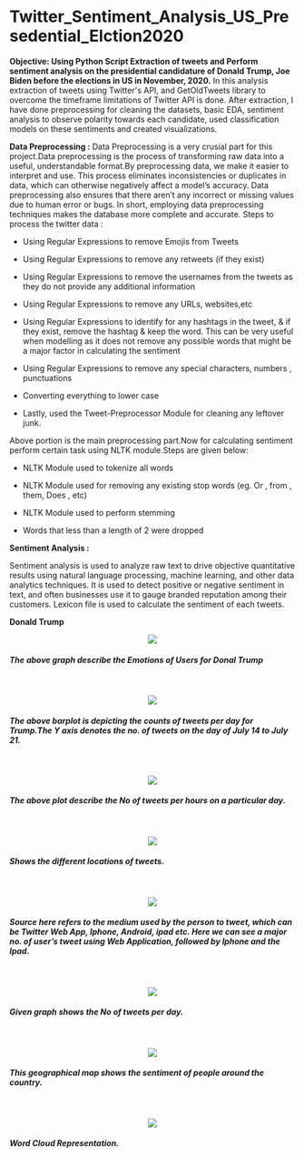 # Twitter_Sentiment_Analysis_US_Presedential_Elction2020

**Objective: Using Python Script Extraction of tweets and Perform sentiment analysis on the presidential candidature of Donald Trump, Joe Biden before the elections in US in November, 2020.**
In this analysis extraction of tweets using Twitter's API, and GetOldTweets library to overcome the timeframe limitations of Twitter API is done. After extraction, I have done preprocessing for cleaning the datasets, basic EDA, sentiment analysis to observe polarity towards each candidate, used classification models on these sentiments and created visualizations.

**Data Preprocessing :** 
Data Preprocessing is a very crusial part for this project.Data preprocessing is the process of transforming raw data into a useful, understandable format.By preprocessing data, we make it easier to interpret and use. This process eliminates inconsistencies or duplicates in data, which can otherwise negatively affect a model’s accuracy. Data preprocessing also ensures that there aren’t any incorrect or missing values due to human error or bugs. In short, employing data preprocessing techniques makes the database more complete and accurate.
Steps to process the twitter data :

* Using Regular Expressions to remove Emojis from Tweets

* Using Regular Expressions to remove any retweets (if they exist)

* Using Regular Expressions to remove the usernames from the tweets as they do not provide any additional information

* Using Regular Expressions to remove any URLs, websites,etc

* Using Regular Expressions to identify for any hashtags in the tweet, & if they exist, remove the hashtag & keep the word. This can be very useful when modelling as it does not remove any possible words that might be a major factor in calculating the sentiment

* Using Regular Expressions to remove any special characters, numbers , punctuations

* Converting everything to lower case

* Lastly, used the Tweet-Preprocessor Module for cleaning any leftover junk.

Above portion is the main preprocessing part.Now for calculating sentiment perform certain task using NLTK module.Steps are given below:

* NLTK Module used to tokenize all words

* NLTK Module used for removing any existing stop words (eg. Or , from , them, Does , etc)

* NLTK Module used to perform stemming

* Words that less than a length of 2 were dropped

**Sentiment Analysis :**

Sentiment analysis is used to analyze raw text to drive objective quantitative results using natural language processing, machine learning, and other data analytics techniques. It is used to detect positive or negative sentiment in text, and often businesses use it to gauge branded reputation among their customers. 
Lexicon file is used to calculate the sentiment of each tweets.

**Donald Trump**

<p align="center">
<img src = "https://github.com/Arupsau/Twitter_Sentiment_Analysis_US_Presedential_Elction2020/blob/main/Visualizations/Donald%20Trump/Calculate%20Emotion%20of%20Users.png">
</p>
<h5>The above graph describe the Emotions of Users for Donal Trump</h5>

<br>
<p align="center">
<img src = "https://github.com/Arupsau/Twitter_Sentiment_Analysis_US_Presedential_Elction2020/blob/main/Visualizations/Donald%20Trump/Count%20Of%20Tweets%20Per%20Day.png">
</p>
<h5>The above barplot is depicting the counts of tweets per day for Trump.The Y axis denotes the no. of tweets on the day of July 14 to July 21.</h5>

<br>
<p align="center">
<img src = "https://github.com/Arupsau/Twitter_Sentiment_Analysis_US_Presedential_Elction2020/blob/main/Visualizations/Donald%20Trump/Count%20Of%20Tweets%20Per%20Hour.png">
</p>
<h5>The above plot describe the No of tweets per hours on a particular day.</h5>


<br>
<p align="center">
<img src = "https://github.com/Arupsau/Twitter_Sentiment_Analysis_US_Presedential_Elction2020/blob/main/Visualizations/Donald%20Trump/User%20Locations.png">
</p>
<h5>Shows the different locations of tweets.</h5>

<br>
<p align="center">
<img src = "https://github.com/Arupsau/Twitter_Sentiment_Analysis_US_Presedential_Elction2020/blob/main/Visualizations/Donald%20Trump/Source%20Of%20Tweets.png">
</p>
<h5>Source here refers to the medium used by the person to tweet, which can be Twitter Web App, Iphone, Android, ipad etc. Here we can see a major no. of user’s tweet using Web Application, followed by Iphone and the Ipad.</h5>

<br>
<p align="center">
<img src = "https://github.com/Arupsau/Twitter_Sentiment_Analysis_US_Presedential_Elction2020/blob/main/Visualizations/Donald%20Trump/Trump_SentimentOfTweetPerDay.png">
</p>
<h5>Given graph shows the No of tweets per day.</h5>

<br>
<p align="center">
<img src = "https://github.com/Arupsau/Twitter_Sentiment_Analysis_US_Presedential_Elction2020/blob/main/Visualizations/Donald%20Trump/Sentiments%20Of%20People%20Towards%20Trump.png">
</p>
<h5>This geographical map shows the sentiment of people around the country.</h5>

<br>
<p align="center">
<img src = "https://github.com/Arupsau/Twitter_Sentiment_Analysis_US_Presedential_Elction2020/blob/main/Visualizations/Donald%20Trump/WordCloud.png">
</p>
<h5> Word Cloud Representation.</h5>
